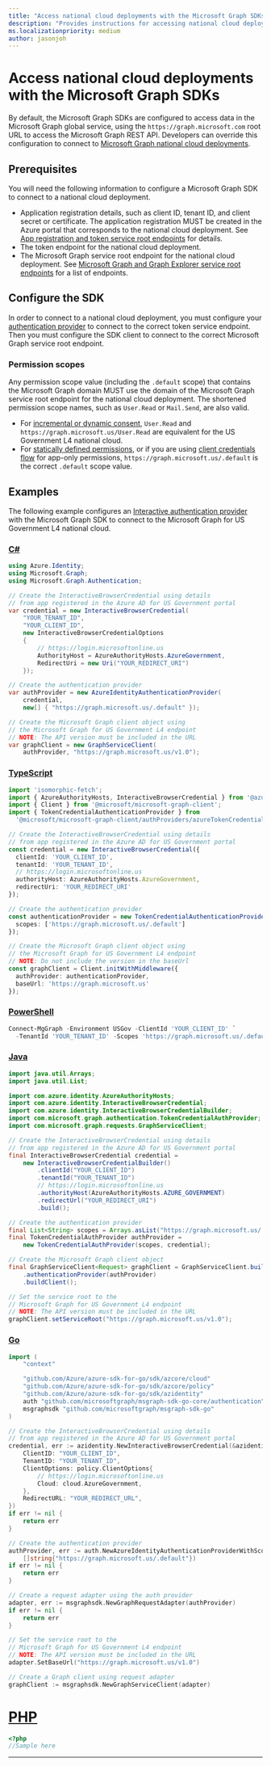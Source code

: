 ```yaml
---
title: "Access national cloud deployments with the Microsoft Graph SDKs"
description: "Provides instructions for accessing national cloud deployments using the Microsoft Graph SDKs."
ms.localizationpriority: medium
author: jasonjoh
---
```


<!-- markdownlint-disable MD051 -->

# Access national cloud deployments with the Microsoft Graph SDKs

By default, the Microsoft Graph SDKs are configured to access data in the Microsoft Graph global service, using the `https://graph.microsoft.com` root URL to access the Microsoft Graph REST API. Developers can override this configuration to connect to [Microsoft Graph national cloud deployments](../deployments.md).

## Prerequisites

You will need the following information to configure a Microsoft Graph SDK to connect to a national cloud deployment.

- Application registration details, such as client ID, tenant ID, and client secret or certificate. The application registration MUST be created in the Azure portal that corresponds to the national cloud deployment. See [App registration and token service root endpoints](../deployments.md#app-registration-and-token-service-root-endpoints) for details.
- The token endpoint for the national cloud deployment.
- The Microsoft Graph service root endpoint for the national cloud deployment. See [Microsoft Graph and Graph Explorer service root endpoints](../deployments.md#microsoft-graph-and-graph-explorer-service-root-endpoints) for a list of endpoints.

## Configure the SDK

In order to connect to a national cloud deployment, you must configure your [authentication provider](choose-authentication-providers.md) to connect to the correct token service endpoint. Then you must configure the SDK client to connect to the correct Microsoft Graph service root endpoint.

### Permission scopes

Any permission scope value (including the `.default` scope) that contains the Microsoft Graph domain MUST use the domain of the Microsoft Graph service root endpoint for the national cloud deployment. The shortened permission scope names, such as `User.Read` or `Mail.Send`, are also valid.

- For [incremental or dynamic consent](/azure/active-directory/develop/consent-types-developer#incremental-and-dynamic-user-consent), `User.Read` and `https://graph.microsoft.us/User.Read` are equivalent for the US Government L4 national cloud.
- For [statically defined permissions](/azure/active-directory/develop/consent-types-developer#request-the-permissions-in-the-app-registration-portal), or if you are using [client credentials flow](/azure/active-directory/develop/v2-oauth2-client-creds-grant-flow) for app-only permissions, `https://graph.microsoft.us/.default` is the correct `.default` scope value.

## Examples

The following example configures an [Interactive authentication provider](choose-authentication-providers.md#interactive-provider) with the Microsoft Graph SDK to connect to the Microsoft Graph for US Government L4 national cloud.

### [C#](#tab/csharp)

```csharp
using Azure.Identity;
using Microsoft.Graph;
using Microsoft.Graph.Authentication;

// Create the InteractiveBrowserCredential using details
// from app registered in the Azure AD for US Government portal
var credential = new InteractiveBrowserCredential(
    "YOUR_TENANT_ID",
    "YOUR_CLIENT_ID",
    new InteractiveBrowserCredentialOptions
    {
        // https://login.microsoftonline.us
        AuthorityHost = AzureAuthorityHosts.AzureGovernment,
        RedirectUri = new Uri("YOUR_REDIRECT_URI")
    });

// Create the authentication provider
var authProvider = new AzureIdentityAuthenticationProvider(
    credential,
    new[] { "https://graph.microsoft.us/.default" });

// Create the Microsoft Graph client object using
// the Microsoft Graph for US Government L4 endpoint
// NOTE: The API version must be included in the URL
var graphClient = new GraphServiceClient(
    authProvider, "https://graph.microsoft.us/v1.0");
```

### [TypeScript](#tab/typescript)

```typescript
import 'isomorphic-fetch';
import { AzureAuthorityHosts, InteractiveBrowserCredential } from '@azure/identity';
import { Client } from '@microsoft/microsoft-graph-client';
import { TokenCredentialAuthenticationProvider } from
  '@microsoft/microsoft-graph-client/authProviders/azureTokenCredentials';

// Create the InteractiveBrowserCredential using details
// from app registered in the Azure AD for US Government portal
const credential = new InteractiveBrowserCredential({
  clientId: 'YOUR_CLIENT_ID',
  tenantId: 'YOUR_TENANT_ID',
  // https://login.microsoftonline.us
  authorityHost: AzureAuthorityHosts.AzureGovernment,
  redirectUri: 'YOUR_REDIRECT_URI'
});

// Create the authentication provider
const authenticationProvider = new TokenCredentialAuthenticationProvider(credential, {
  scopes: ['https://graph.microsoft.us/.default']
});

// Create the Microsoft Graph client object using
// the Microsoft Graph for US Government L4 endpoint
// NOTE: Do not include the version in the baseUrl
const graphClient = Client.initWithMiddleware({
  authProvider: authenticationProvider,
  baseUrl: 'https://graph.microsoft.us'
});
```

### [PowerShell](#tab/powershell)

```powershell
Connect-MgGraph -Environment USGov -ClientId 'YOUR_CLIENT_ID' `
  -TenantId 'YOUR_TENANT_ID' -Scopes 'https://graph.microsoft.us/.default'
```

### [Java](#tab/java)

```java
import java.util.Arrays;
import java.util.List;

import com.azure.identity.AzureAuthorityHosts;
import com.azure.identity.InteractiveBrowserCredential;
import com.azure.identity.InteractiveBrowserCredentialBuilder;
import com.microsoft.graph.authentication.TokenCredentialAuthProvider;
import com.microsoft.graph.requests.GraphServiceClient;

// Create the InteractiveBrowserCredential using details
// from app registered in the Azure AD for US Government portal
final InteractiveBrowserCredential credential =
    new InteractiveBrowserCredentialBuilder()
        .clientId("YOUR_CLIENT_ID")
        .tenantId("YOUR_TENANT_ID")
        // https://login.microsoftonline.us
        .authorityHost(AzureAuthorityHosts.AZURE_GOVERNMENT)
        .redirectUrl("YOUR_REDIRECT_URI")
        .build();

// Create the authentication provider
final List<String> scopes = Arrays.asList("https://graph.microsoft.us/.default");
final TokenCredentialAuthProvider authProvider =
    new TokenCredentialAuthProvider(scopes, credential);

// Create the Microsoft Graph client object
final GraphServiceClient<Request> graphClient = GraphServiceClient.builder()
    .authenticationProvider(authProvider)
    .buildClient();

// Set the service root to the
// Microsoft Graph for US Government L4 endpoint
// NOTE: The API version must be included in the URL
graphClient.setServiceRoot("https://graph.microsoft.us/v1.0");
```

### [Go](#tab/go)

```go
import (
    "context"

    "github.com/Azure/azure-sdk-for-go/sdk/azcore/cloud"
    "github.com/Azure/azure-sdk-for-go/sdk/azcore/policy"
    "github.com/Azure/azure-sdk-for-go/sdk/azidentity"
    auth "github.com/microsoftgraph/msgraph-sdk-go-core/authentication"
    msgraphsdk "github.com/microsoftgraph/msgraph-sdk-go"
)

// Create the InteractiveBrowserCredential using details
// from app registered in the Azure AD for US Government portal
credential, err := azidentity.NewInteractiveBrowserCredential(&azidentity.InteractiveBrowserCredentialOptions{
    ClientID: "YOUR_CLIENT_ID",
    TenantID: "YOUR_TENANT_ID",
    ClientOptions: policy.ClientOptions{
        // https://login.microsoftonline.us
        Cloud: cloud.AzureGovernment,
    },
    RedirectURL: "YOUR_REDIRECT_URL",
})
if err != nil {
    return err
}

// Create the authentication provider
authProvider, err := auth.NewAzureIdentityAuthenticationProviderWithScopes(credential,
    []string{"https://graph.microsoft.us/.default"})
if err != nil {
    return err
}

// Create a request adapter using the auth provider
adapter, err := msgraphsdk.NewGraphRequestAdapter(authProvider)
if err != nil {
    return err
}

// Set the service root to the
// Microsoft Graph for US Government L4 endpoint
// NOTE: The API version must be included in the URL
adapter.SetBaseUrl("https://graph.microsoft.us/v1.0")

// Create a Graph client using request adapter
graphClient := msgraphsdk.NewGraphServiceClient(adapter)
```

# [PHP](#tab/PHP)

```php
<?php
//Sample here


```

---
